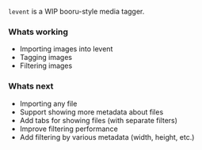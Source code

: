 `levent` is a WIP booru-style media tagger.

### Whats working

- Importing images into levent
- Tagging images
- Filtering images

### Whats next

- Importing any file
- Support showing more metadata about files
- Add tabs for showing files (with separate filters)
- Improve filtering performance
- Add filtering by various metadata (width, height, etc.)
